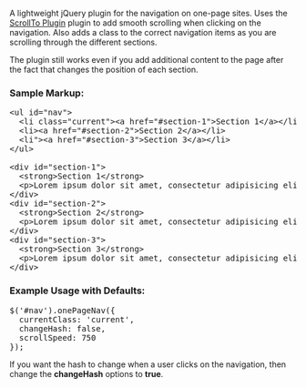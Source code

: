 A lightweight jQuery plugin for the navigation on one-page sites. Uses the [ScrollTo Plugin](http://flesler.blogspot.com/2007/10/jqueryscrollto.html) plugin to add smooth scrolling when clicking on the navigation. Also adds a class to the correct navigation items as you are scrolling through the different sections.

The plugin still works even if you add additional content to the page after the fact that changes the position of each section.

### Sample Markup:
<pre>&lt;ul id="nav">
  &lt;li class="current">&lt;a href="#section-1">Section 1&lt;/a>&lt;/li>
  &lt;li>&lt;a href="#section-2">Section 2&lt;/a>&lt;/li>
  &lt;li">&lt;a href="#section-3">Section 3&lt;/a>&lt;/li>
&lt;/ul>

&lt;div id="section-1">
  &lt;strong>Section 1&lt;/strong>
  &lt;p>Lorem ipsum dolor sit amet, consectetur adipisicing elit, sed do eiusmod tempor incididunt ut labore et dolore magna aliqua.&lt;/p>
&lt;/div>
&lt;div id="section-2">
  &lt;strong>Section 2&lt;/strong>
  &lt;p>Lorem ipsum dolor sit amet, consectetur adipisicing elit, sed do eiusmod tempor incididunt ut labore et dolore magna aliqua.&lt;/p>
&lt;/div>
&lt;div id="section-3">
  &lt;strong>Section 3&lt;/strong>
  &lt;p>Lorem ipsum dolor sit amet, consectetur adipisicing elit, sed do eiusmod tempor incididunt ut labore et dolore magna aliqua.&lt;/p>
&lt;/div></pre>

### Example Usage with Defaults:
<pre>$('#nav').onePageNav({
  currentClass: 'current',
  changeHash: false,
  scrollSpeed: 750
});</pre>

If you want the hash to change when a user clicks on the navigation, then change the **changeHash** options to **true**.